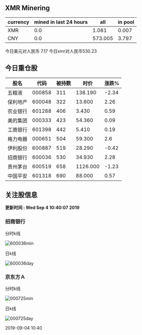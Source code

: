 ## XMR Minering

|currency|mined in last 24 hours|all|in pool|
|---|---|---|---|
|XMR|0.0|1.081|0.007|
|CNY|0.0|573.005|3.797|

今日美元对人民币 7.17	今日xmr对人民币530.23


## 今日重仓股 

|股名|代码|被持数|时价|涨跌%|
|---|---|---|---|---|
|五粮液|000858|311|138.190|-2.34|
|保利地产|600048|322|13.600|2.26|
|农业银行|601288|406|3.430|0.59|
|美的集团|000333|423|54.360|0.09|
|工商银行|601398|442|5.410|0.19|
|格力电器|000651|504|59.300|2.6|
|伊利股份|600887|519|28.290|-0.42|
|招商银行|600036|530|34.930|2.28|
|贵州茅台|600519|658|1126.000|-1.23|
|中国平安|601318|690|88.000|0.57|

## 关注股信息
**更新时间 : Wed Sep  4 10:40:07 2019**
### 招商银行 
分时k线

![600036min](http://image.sinajs.cn/newchart/min/n/sh600036.gif)

日k线

![600036day](http://image.sinajs.cn/newchart/daily/n/sh600036.gif)

### 京东方Ａ 
分时k线

![000725min](http://image.sinajs.cn/newchart/min/n/sz000725.gif)

日k线

![000725day](http://image.sinajs.cn/newchart/daily/n/sz000725.gif)

2019-09-04 10:40
